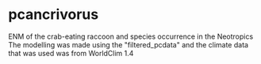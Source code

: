 # pcancrivorus
ENM of the crab-eating raccoon and species occurrence in the Neotropics
The modelling was made using the "filtered_pcdata" and the climate data that was used was from WorldClim 1.4 


